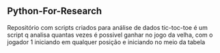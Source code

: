## Python-For-Research
Repositório com scripts criados para análise de dados
tic-toc-toe é um script q analisa quantas vezes é possivel ganhar no jogo da velha, com o jogador 1 iniciando em qualquer posição e iniciando no meio da tabela
